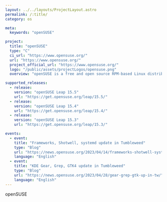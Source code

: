 ```yaml
---
layout: ../../layouts/ProjectLayout.astro
permalink: /:title/
category: os

meta:
  keywords: "openSUSE"

project:
  title: "openSUSE"
  type: "C"
  ci_url: "https://www.opensuse.org/"
  url: "https://www.opensuse.org/"
  project_official_url: "https://www.opensuse.org/"
  logo: "/public/assets/projectLogos/opensuse.png"
  overview: "openSUSE is a free and open source RPM-based Linux distribution developed by the openSUSE project."

supported_releases:
  - release:
    version: "openSUSE Leap 15.5"
    url: "https://get.opensuse.org/leap/15.5/"
  - release:
    version: "openSUSE Leap 15.4"
    url: "https://get.opensuse.org/leap/15.4/"
  - release:
    version: "openSUSE Leap 15.3"
    url: "https://get.opensuse.org/leap/15.3/"

events:
  - event:
    title: "Frameworks, Shotwell, systemd update in Tumbleweed"
    type: "Blog"
    url: "https://news.opensuse.org/2023/04/14/frameworks-shotwell-systemd-up-in-tw/"
    language: "English"
  - event:
    title: "KDE Gear, Grep, GTK4 update in Tumbleweed"
    type: "Blog"
    url: "https://news.opensuse.org/2023/04/28/gear-grep-gtk-up-in-tw/"
    language: "English"
---
```


<p>openSUSE</p>
